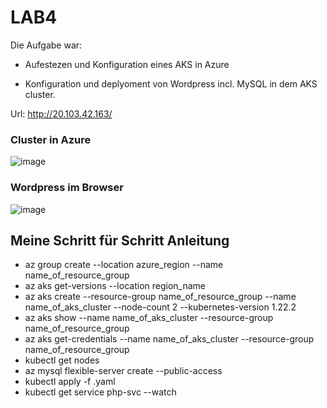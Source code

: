 <h1>LAB4</h1>

Die Aufgabe war:

- Aufestezen und Konfiguration eines AKS in Azure

- Konfiguration und deplyoment von Wordpress incl. MySQL in dem AKS cluster. 

Url: http://20.103.42.163/

<h3>Cluster in Azure</h3>

![image](https://user-images.githubusercontent.com/55872843/144470329-d9e8725e-e29a-4970-a7c6-5037d4d10aa1.png)

<h3>Wordpress im Browser</h3>

![image](https://user-images.githubusercontent.com/55872843/144470460-2a87692e-70dc-4393-a336-b1ea453e50c5.png)

<h2>Meine Schritt für Schritt Anleitung</h2>

- az group create --location azure_region --name name_of_resource_group
- az aks get-versions --location region_name 
- az aks create --resource-group name_of_resource_group --name name_of_aks_cluster --node-count 2 --kubernetes-version 1.22.2
- az aks show --name name_of_aks_cluster --resource-group name_of_resource_group
- az aks get-credentials --name name_of_aks_cluster --resource-group name_of_resource_group
- kubectl get nodes
- az mysql flexible-server create --public-access <YOUR-IP-ADDRESS>
- kubectl apply -f <FILENAME>.yaml
- kubectl get service php-svc --watch
